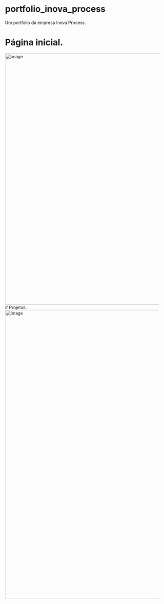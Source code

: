 # portfolio_inova_process
Um portfolio da empresa Inova Process.
# Página inicial.
<img width="513" height="821" alt="image" src="https://github.com/user-attachments/assets/1800dceb-f028-450e-b0d8-6409647225ef" />
# Projetos.
<img width="673" height="944" alt="image" src="https://github.com/user-attachments/assets/c1098f5c-ec6e-4b21-b06d-617586decd0b" />



